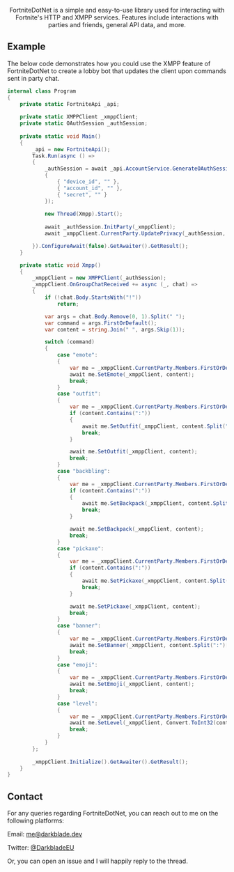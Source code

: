<p align="center">
	<!--<img align="center" src="https://cdn.discordapp.com/attachments/838613584970776608/839187334515130408/neonitev2.png" alt="Logo" width="216" height="127">-->
</p>
<p align="center">FortniteDotNet is a simple and easy-to-use library used for interacting with Fortnite's HTTP and XMPP services. Features include interactions with parties and friends, general API data, and more.</p>

## Example
The below code demonstrates how you could use the XMPP feature of FortniteDotNet to create a lobby bot that updates the client upon commands sent in party chat.

```cs
internal class Program
{
	private static FortniteApi _api;
	
	private static XMPPClient _xmppClient;
	private static OAuthSession _authSession;
	
	private static void Main()
	{
		_api = new FortniteApi();
		Task.Run(async () =>
		{
			_authSession = await _api.AccountService.GenerateOAuthSession(GrantType.DeviceAuth, AuthClient.iOS, new()
			{
				{ "device_id", "" },
				{ "account_id", "" },
				{ "secret", "" }
			});
			
			new Thread(Xmpp).Start();
		
			await _authSession.InitParty(_xmppClient);
			await _xmppClient.CurrentParty.UpdatePrivacy(_authSession, new PartyPrivacy(Privacy.Public));

		}).ConfigureAwait(false).GetAwaiter().GetResult();
	}

	private static void Xmpp()
	{
		_xmppClient = new XMPPClient(_authSession);
		_xmppClient.OnGroupChatReceived += async (_, chat) =>
		{
			if (!chat.Body.StartsWith("!")) 
				return;

			var args = chat.Body.Remove(0, 1).Split(" ");
			var command = args.FirstOrDefault();
			var content = string.Join(" ", args.Skip(1));

			switch (command)
			{
				case "emote":
				{
					var me = _xmppClient.CurrentParty.Members.FirstOrDefault(x => x.Id == _authSession.AccountId);
					await me.SetEmote(_xmppClient, content);
					break;
				}
				case "outfit":
				{
					var me = _xmppClient.CurrentParty.Members.FirstOrDefault(x => x.Id == _authSession.AccountId);
					if (content.Contains(":"))
					{
						await me.SetOutfit(_xmppClient, content.Split(":")[0], content.Split(":")[1]);
						break;
					}

					await me.SetOutfit(_xmppClient, content);
					break;
				}
				case "backbling":
				{
					var me = _xmppClient.CurrentParty.Members.FirstOrDefault(x => x.Id == _authSession.AccountId);
					if (content.Contains(":"))
					{
						await me.SetBackpack(_xmppClient, content.Split(":")[0], content.Split(":")[1]);
						break;
					}

					await me.SetBackpack(_xmppClient, content);
					break;
				}
				case "pickaxe":
				{
					var me = _xmppClient.CurrentParty.Members.FirstOrDefault(x => x.Id == _authSession.AccountId);
					if (content.Contains(":"))
					{
						await me.SetPickaxe(_xmppClient, content.Split(":")[0], content.Split(":")[1]);
						break;
					}

					await me.SetPickaxe(_xmppClient, content);
					break;
				}
				case "banner":
				{
					var me = _xmppClient.CurrentParty.Members.FirstOrDefault(x => x.Id == _authSession.AccountId);
					await me.SetBanner(_xmppClient, content.Split(":")[0], content.Split(":")[1]);
					break;
				}
				case "emoji":
				{
					var me = _xmppClient.CurrentParty.Members.FirstOrDefault(x => x.Id == _authSession.AccountId);
					await me.SetEmoji(_xmppClient, content);
					break;
				}
				case "level":
				{
					var me = _xmppClient.CurrentParty.Members.FirstOrDefault(x => x.Id == _authSession.AccountId);
					await me.SetLevel(_xmppClient, Convert.ToInt32(content));
					break;
				}
			}
		};
		
		_xmppClient.Initialize().GetAwaiter().GetResult();
	}
}
```



## Contact
For any queries regarding FortniteDotNet, you can reach out to me on the following platforms:

Email: <a href="mailto:me@darkblade.dev">me@darkblade.dev</a>

Twitter: <a href="https://twitter.com/DarkbladeEU">@DarkbladeEU</a>

Or, you can open an issue and I will happily reply to the thread.